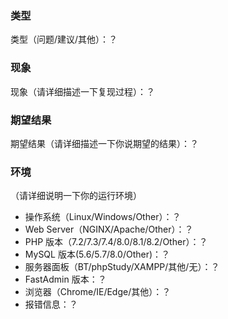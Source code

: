### 类型
类型（问题/建议/其他）：？


### 现象
现象（请详细描述一下复现过程）：？


### 期望结果
期望结果（请详细描述一下你说期望的结果）：？


### 环境
（请详细说明一下你的运行环境）
- 操作系统（Linux/Windows/Other）：？
- Web Server（NGINX/Apache/Other）：？
- PHP 版本（7.2/7.3/7.4/8.0/8.1/8.2/Other）：？
- MySQL 版本(5.6/5.7/8.0/Other)：？
- 服务器面板（BT/phpStudy/XAMPP/其他/无）：？
- FastAdmin 版本：？
- 浏览器（Chrome/IE/Edge/其他）：？
- 报错信息：？
